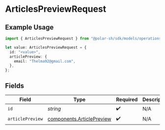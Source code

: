 # ArticlesPreviewRequest

## Example Usage

```typescript
import { ArticlesPreviewRequest } from "@polar-sh/sdk/models/operations";

let value: ArticlesPreviewRequest = {
  id: "<value>",
  articlePreview: {
    email: "Thelma92@gmail.com",
  },
};
```

## Fields

| Field                                                                  | Type                                                                   | Required                                                               | Description                                                            |
| ---------------------------------------------------------------------- | ---------------------------------------------------------------------- | ---------------------------------------------------------------------- | ---------------------------------------------------------------------- |
| `id`                                                                   | *string*                                                               | :heavy_check_mark:                                                     | N/A                                                                    |
| `articlePreview`                                                       | [components.ArticlePreview](../../models/components/articlepreview.md) | :heavy_check_mark:                                                     | N/A                                                                    |